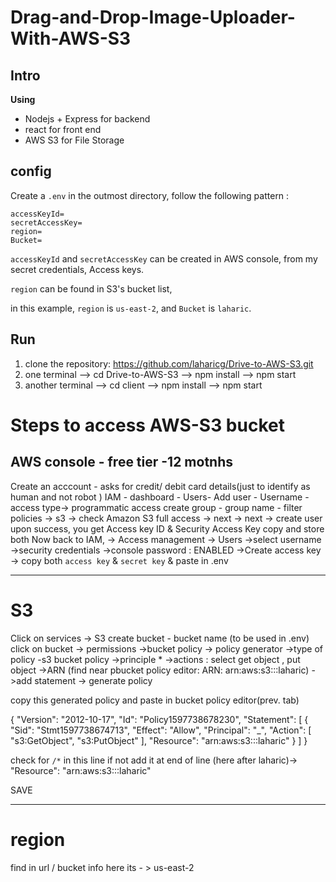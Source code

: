# Drag-and-Drop-Image-Uploader-With-AWS-S3

## Intro

**Using**

- Nodejs + Express for backend
- react for front end
- AWS S3 for File Storage

## config

Create a `.env` in the outmost directory, follow the following pattern :

```
accessKeyId=
secretAccessKey=
region=
Bucket=
```

`accessKeyId` and `secretAccessKey` can be created in AWS console, from my secret credentials, Access keys.

`region` can be found in S3's bucket list,

in this example, `region` is `us-east-2`, and `Bucket` is `laharic`.

## Run

1. clone the repository: https://github.com/laharicg/Drive-to-AWS-S3.git
2. one terminal --> cd Drive-to-AWS-S3
   --> npm install
   --> npm start
3. another terminal --> cd client
   --> npm install
   --> npm start

# Steps to access AWS-S3 bucket

## AWS console - free tier -12 motnhs

Create an acccount - asks for credit/ debit card details(just to identify as human and not robot )
IAM - dashboard - Users- Add user - Username - access type-> programmatic access
create group - group name - filter policies -> s3
-> check Amazon S3 full access
-> next -> next
-> create user
upon success,
you get Access key ID & Security Access Key
copy and store both
Now back to IAM, -> Access management -> Users
->select username ->security credentials
->console password : ENABLED
->Create access key
-> copy both `access key` & `secret key` & paste in .env

---

# S3

Click on services -> S3
create bucket - bucket name (to be used in .env)
click on bucket -> permissions ->bucket policy
-> policy generator ->type of policy -s3 bucket policy
->principle \*
->actions : select get object , put object
->ARN (find near pbucket policy editor: ARN: arn:aws:s3:::laharic)
->add statement -> generate policy

copy this generated policy and paste in bucket policy editor(prev. tab)

{
"Version": "2012-10-17",
"Id": "Policy1597738678230",
"Statement": [
{
"Sid": "Stmt1597738674713",
"Effect": "Allow",
"Principal": "\_",
"Action": [
"s3:GetObject",
"s3:PutObject"
],
"Resource": "arn:aws:s3:::laharic"
}
]
}

check for `/*` in this line if not add it at end of line (here after laharic)-> "Resource": "arn:aws:s3:::laharic"

SAVE

---

# region

find in url / bucket info
here its - > us-east-2
